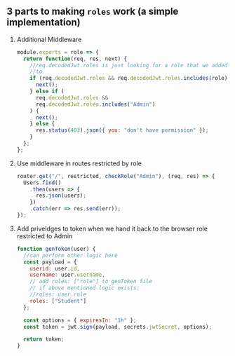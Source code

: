 ## 3 parts to making `roles` work (a simple implementation)

1.  Additional Middleware

    ```js
    module.exports = role => {
      return function(req, res, next) {
        //req.decodedJwt.roles is just looking for a role that we added
        //to
        if (req.decodedJwt.roles && req.decodedJwt.roles.includes(role)) {
          next();
        } else if (
          req.decodedJwt.roles &&
          req.decodedJwt.roles.includes("Admin")
        ) {
          next();
        } else {
          res.status(403).json({ you: "don't have permission" });
        }
      };
    };
    ```

2.  Use middleware in routes restricted by role

    ```js
    router.get("/", restricted, checkRole("Admin"), (req, res) => {
      Users.find()
        .then(users => {
          res.json(users);
        })
        .catch(err => res.send(err));
    });
    ```

3)  Add priveldges to token when we hand it back to the browser
    role restricted to Admin

    ```js
    function genToken(user) {
      //can perform other logic here
      const payload = {
        userid: user.id,
        username: user.username,
        // add roles: ["role"] to genToken file
        // if above mentioned logic exists:
        //roles: user.role
        roles: ["Student"]
      };

      const options = { expiresIn: "1h" };
      const token = jwt.sign(payload, secrets.jwtSecret, options);

      return token;
    }
    ```
